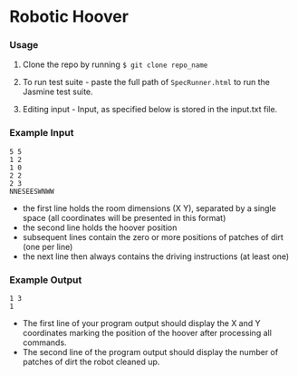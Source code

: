 # Robotic Hoover


### Usage

1. Clone the repo by running `$ git clone repo_name`

2. To run test suite - paste the full path of `SpecRunner.html` to run the Jasmine test suite.

3. Editing input - Input, as specified below is stored in the input.txt file.


### Example Input

```
5 5
1 2
1 0
2 2
2 3
NNESEESWNWW
```

* the first line holds the room dimensions (X Y), separated by a single space (all coordinates will be presented in this format)
* the second line holds the hoover position
* subsequent lines contain the zero or more positions of patches of dirt (one per line)
* the next line then always contains the driving instructions (at least one)

### Example Output

```
1 3
1
```

* The first line of your program output should display the X and Y coordinates marking the position of the hoover after processing all commands.
* The second line of the program output should display the number of patches of dirt the robot cleaned up.
